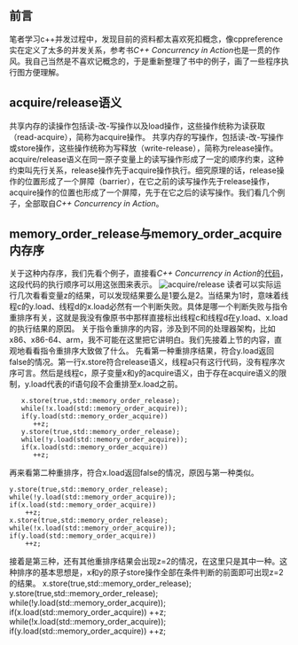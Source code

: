 ## 前言 ##
笔者学习c++并发过程中，发现目前的资料都太喜欢死扣概念，像cppreference实在定义了太多的并发关系，参考书*C++ Concurrency in Action*也是一贯的作风。我自己当然是不喜欢记概念的，于是重新整理了书中的例子，画了一些程序执行图方便理解。
## acquire/release语义 ##
共享内存的读操作包括读-改-写操作以及load操作，这些操作统称为读获取（read-acquire），简称为acquire操作。
共享内存的写操作，包括读-改-写操作或store操作，这些操作统称为写释放（write-release），简称为release操作。
acquire/release语义在同一原子变量上的读写操作形成了一定的顺序约束，这种约束叫先行关系，release操作先于acquire操作执行。细究原理的话，release操作的位置形成了一个屏障（barrier），在它之前的读写操作先于release操作，acquire操作的位置也形成了一个屏障，先于在它之后的读写操作。我们看几个例子，全部取自*C++ Concurrency in Action*。
## memory_order_release与memory_order_acquire内存序 ##
关于这种内存序，我们先看个例子，直接看*C++ Concurrency in Action*的[代码][1]，这段代码的执行顺序可以用这张图来表示。
![acquire/release][2]
读者可以实际运行几次看看变量z的结果，可以发现结果要么是1要么是2。当结果为1时，意味着线程c的y.load、线程d的x.load必然有一个判断失败。具体是哪一个判断失败与指令重排序有关，这就是我没有像原书中那样直接标出线程c和线程d在y.load、x.load的执行结果的原因。
关于指令重排序的内容，涉及到不同的处理器架构，比如x86、x86-64、arm，我不可能在这里把它讲明白。我们先接着上节的内容，直观地看看指令重排序大致做了什么。
先看第一种重排序结果，符合y.load返回false的情况。第一行x.store符合release语义，线程a只有这行代码，没有程序次序可言。然后是线程c，原子变量x和y的acquire语义，由于存在acquire语义的限制，y.load代表的if语句段不会重排至x.load之前。

       x.store(true,std::memory_order_release);
       while(!x.load(std::memory_order_acquire));
       if(y.load(std::memory_order_acquire))
          ++z;     
       y.store(true,std::memory_order_release);
       while(!y.load(std::memory_order_acquire));
       if(x.load(std::memory_order_acquire))
          ++z;  
再来看第二种重排序，符合x.load返回false的情况，原因与第一种类似。


 

    y.store(true,std::memory_order_release);
    while(!y.load(std::memory_order_acquire));
    if(x.load(std::memory_order_acquire))
        ++z;
    x.store(true,std::memory_order_release);
    while(!x.load(std::memory_order_acquire));
    if(y.load(std::memory_order_acquire))
        ++z;
接着是第三种，还有其他重排序结果会出现z=2的情况，在这里只是其中一种。这种排序的基本思想是，x和y的原子store操作全部在条件判断的前面即可出现z=2的结果。
    x.store(true,std::memory_order_release);
    y.store(true,std::memory_order_release);
    while(!y.load(std::memory_order_acquire));
    if(x.load(std::memory_order_acquire))
        ++z;
    while(!x.load(std::memory_order_acquire));
    if(y.load(std::memory_order_acquire))
        ++z;


 
  [1]: https://github.com/anthonywilliams/ccia_code_samples/blob/6e7ae1d66dbd2e8f1ad18a5cf5c6d25a37b92388/listings/listing_5.7.cpp
  [2]: https://s2.loli.net/2022/04/26/ehptB6mc9VGNbs8.png